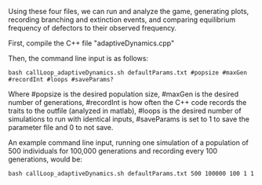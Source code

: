 Using these four files, we can run and analyze the game, generating plots, recording branching and extinction events, and comparing equilibrium frequency of defectors to their observed frequency.

First, compile the C++ file "adaptiveDynamics.cpp"

Then, the command line input is as follows: 
```
bash callLoop_adaptiveDynamics.sh defaultParams.txt #popsize #maxGen #recordInt #loops #saveParams?
```
Where #popsize is the desired population size, #maxGen is the desired number of generations, #recordInt is how often the C++ code records the traits to the outfile (analyzed in matlab), #loops is the desired number of simulations to run with identical inputs, #saveParams is set to 1 to save the parameter file and 0 to not save. 

An example command line input, running one simulation of a population of 500 individuals for 100,000 generations and recording every 100 generations, would be:
```
bash callLoop_adaptiveDynamics.sh defaultParams.txt 500 100000 100 1 1
```
